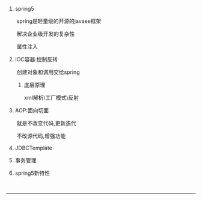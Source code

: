 1. spring5

   ​	spring是轻量级的开源的javaee框架

   ​	解决企业级开发的复杂性

   ​	属性注入

2. IOC容器:控制反转

   ​	创建对象和调用交给spring

    1. 底层原理

       xml解析\工厂模式\反射

       

3. AOP:面向切面

   ​	就是不改变代码,更新迭代

   ​	不改源代码,增强功能

4. JDBCTemplate

5. 事务管理

6. spring5新特性

  ​    





******************